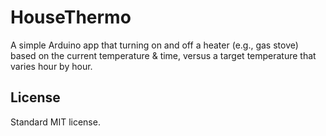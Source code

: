 # HouseThermo

A simple Arduino app that turning on and off a heater (e.g., gas stove) based on the current temperature & time, versus a target temperature that varies hour by hour.

## License

Standard MIT license.
